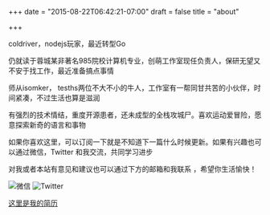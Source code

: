 +++
date = "2015-08-22T06:42:21-07:00"
draft = false
title = "about"

+++

coldriver，nodejs玩家，最近转型Go

仍就读于蓉城某非著名985院校计算机专业，创萌工作室现任负责人，保研无望又不安于找工作，最近准备搞点事情

师从isomker， tesths两位不大不小的牛人，工作室有一帮同甘共苦的小伙伴，时间紧凑，不过生活也算是滋润

有强烈的技术情结，重度开源患者，还未成型的全栈攻城尸。喜欢运动爱冒险，愿意探索新奇的语言和事物

如果你喜欢这里，可以订阅一下就是不知道下一篇什么时候更新。如果有兴趣也可以通过微信，Twitter 和我交流，共同学习进步

对我或者本站有意见和建议也可以通过下方的邮箱和我联系 ，希望你生活愉快！

![微信](http://7xswbj.com1.z0.glb.clouddn.com/weixin.png?imageView2/2/w/200)
![Twitter](http://7xswbj.com1.z0.glb.clouddn.com/twitter.jpg?imageView2/2/w/200)
<br />

[这里是我的简历](resume/)


